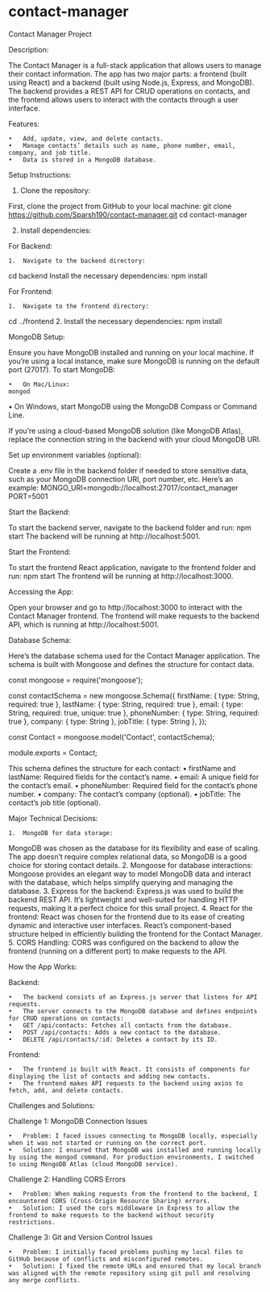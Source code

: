 # contact-manager
Contact Manager Project

Description:

The Contact Manager is a full-stack application that allows users to manage their contact information. The app has two major parts: a frontend (built using React) and a backend (built using Node.js, Express, and MongoDB). The backend provides a REST API for CRUD operations on contacts, and the frontend allows users to interact with the contacts through a user interface.

Features:

	•	Add, update, view, and delete contacts.
	•	Manage contacts’ details such as name, phone number, email, company, and job title.
	•	Data is stored in a MongoDB database.

Setup Instructions:

1. Clone the repository:

First, clone the project from GitHub to your local machine:
git clone https://github.com/Sparsh190/contact-manager.git
cd contact-manager

2. Install dependencies:

For Backend:

	1.	Navigate to the backend directory:
 cd backend
 Install the necessary dependencies:
 npm install

 For Frontend:

	1.	Navigate to the frontend directory:
  cd ../frontend
	2.	Install the necessary dependencies:
   npm install


 MongoDB Setup:

Ensure you have MongoDB installed and running on your local machine. If you’re using a local instance, make sure MongoDB is running on the default port (27017).
To start MongoDB:

	•	On Mac/Linux:
    mongod
  •	On Windows, start MongoDB using the MongoDB Compass or Command Line.

If you’re using a cloud-based MongoDB solution (like MongoDB Atlas), replace the connection string in the backend with your cloud MongoDB URI.
  
Set up environment variables (optional):

Create a .env file in the backend folder if needed to store sensitive data, such as your MongoDB connection URI, port number, etc. Here’s an example:
MONGO_URI=mongodb://localhost:27017/contact_manager
PORT=5001

Start the Backend:

To start the backend server, navigate to the backend folder and run:
npm start
The backend will be running at http://localhost:5001.

Start the Frontend:

To start the frontend React application, navigate to the frontend folder and run:
npm start
The frontend will be running at http://localhost:3000.

Accessing the App:

Open your browser and go to http://localhost:3000 to interact with the Contact Manager frontend. The frontend will make requests to the backend API, which is running at http://localhost:5001.

Database Schema:

Here’s the database schema used for the Contact Manager application. The schema is built with Mongoose and defines the structure for contact data.

const mongoose = require('mongoose');

const contactSchema = new mongoose.Schema({
  firstName: { type: String, required: true },
  lastName: { type: String, required: true },
  email: { type: String, required: true, unique: true },
  phoneNumber: { type: String, required: true },
  company: { type: String },
  jobTitle: { type: String },
});

const Contact = mongoose.model('Contact', contactSchema);

module.exports = Contact;

This schema defines the structure for each contact:
	•	firstName and lastName: Required fields for the contact’s name.
	•	email: A unique field for the contact’s email.
	•	phoneNumber: Required field for the contact’s phone number.
	•	company: The contact’s company (optional).
	•	jobTitle: The contact’s job title (optional).

 Major Technical Decisions:

	1.	MongoDB for data storage:
MongoDB was chosen as the database for its flexibility and ease of scaling. The app doesn’t require complex relational data, so MongoDB is a good choice for storing contact details.
	2.	Mongoose for database interactions:
Mongoose provides an elegant way to model MongoDB data and interact with the database, which helps simplify querying and managing the database.
	3.	Express for the backend:
Express.js was used to build the backend REST API. It’s lightweight and well-suited for handling HTTP requests, making it a perfect choice for this small project.
	4.	React for the frontend:
React was chosen for the frontend due to its ease of creating dynamic and interactive user interfaces. React’s component-based structure helped in efficiently building the frontend for the Contact Manager.
	5.	CORS Handling:
CORS was configured on the backend to allow the frontend (running on a different port) to make requests to the API.

How the App Works:

Backend:

	•	The backend consists of an Express.js server that listens for API requests.
	•	The server connects to the MongoDB database and defines endpoints for CRUD operations on contacts:
	•	GET /api/contacts: Fetches all contacts from the database.
	•	POST /api/contacts: Adds a new contact to the database.
	•	DELETE /api/contacts/:id: Deletes a contact by its ID.

Frontend:

	•	The frontend is built with React. It consists of components for displaying the list of contacts and adding new contacts.
	•	The frontend makes API requests to the backend using axios to fetch, add, and delete contacts.
 
 Challenges and Solutions:

Challenge 1: MongoDB Connection Issues

	•	Problem: I faced issues connecting to MongoDB locally, especially when it was not started or running on the correct port.
	•	Solution: I ensured that MongoDB was installed and running locally by using the mongod command. For production environments, I switched to using MongoDB Atlas (cloud MongoDB service).

Challenge 2: Handling CORS Errors

	•	Problem: When making requests from the frontend to the backend, I encountered CORS (Cross-Origin Resource Sharing) errors.
	•	Solution: I used the cors middleware in Express to allow the frontend to make requests to the backend without security restrictions.

Challenge 3: Git and Version Control Issues

	•	Problem: I initially faced problems pushing my local files to GitHub because of conflicts and misconfigured remotes.
	•	Solution: I fixed the remote URLs and ensured that my local branch was aligned with the remote repository using git pull and resolving any merge conflicts.
